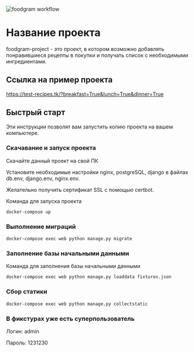 ![foodgram workflow](https://github.com/Sergey-Aleksandrovich/foodgram-project/workflows/foodgram%20workflow/badge.svg)
# Название проекта

foodgram-project - это проект, в котором возможно добавлять понравившиеся рецепты в покупки и получать список с необходимыми ингредиентами.

## Ссылка на пример проекта 

https://test-recipes.tk/?breakfast=True&lunch=True&dinner=True

## Быстрый старт

Эти инструкции позволят вам запустить копию проекта на вашем компьютере.

### Скачавание и запуск проекта

Скачайте данный проект на свой ПК

Установите необходимые настройки nginx, postgreSQL, django в файлах db.env, django.env, nginx.env.

Желательно получить сертификат SSL c помощью certbot.

Команда для запуска проекта
 
```
docker-compose up
```

### Выполнение миграций

```
docker-compose exec web python manage.py migrate
```

### Заполнение базы начальными данными

Команда для заполнения базы начальными данными

```
docker-compose exec web python manage.py loaddata fixtures.json
```

### Сбор статики

```
docker-compose exec web python manage.py collectstatic
```

### В фикстурах уже есть суперпользователь

Логин: admin

Пароль: 1231230
